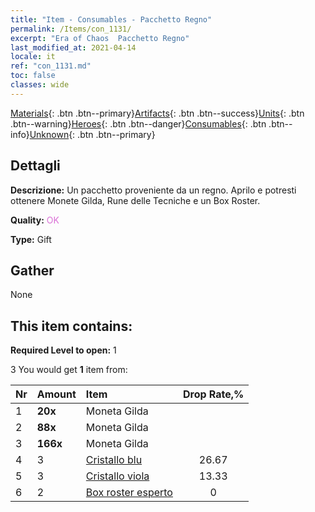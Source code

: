 ```yaml
---
title: "Item - Consumables - Pacchetto Regno"
permalink: /Items/con_1131/
excerpt: "Era of Chaos  Pacchetto Regno"
last_modified_at: 2021-04-14
locale: it
ref: "con_1131.md"
toc: false
classes: wide
---
```

 [Materials](/it/Items/){: .btn .btn--primary}[Artifacts](/it/Items/Artifacts/){: .btn .btn--success}[Units](/it/Items/Units/){: .btn .btn--warning}[Heroes](/it/Items/Heroes/){: .btn .btn--danger}[Consumables](/it/Items/Consumables/){: .btn .btn--info}[Unknown](/it/Items/Unknown/){: .btn .btn--primary}

## Dettagli
 **Descrizione:** Un pacchetto proveniente da un regno. Aprilo e potresti ottenere Monete Gilda, Rune delle Tecniche e un Box Roster.

 **Quality:** <span style="color: #DA70D6">OK</span>

 **Type:** Gift

## Gather

  None

## This item contains:

 **Required Level to open:** 1

 3 You would get **1** item  from:

  | Nr | Amount |     Item    | Drop Rate,% |
  |:---|:-------|:------------|:---------:|
  | 1 |  **20x** | Moneta Gilda |  | 26.67 | 
  | 2 |  **88x** | Moneta Gilda |  | 20 | 
  | 3 |  **166x** | Moneta Gilda |  | 13.33 | 
  | 4 | 3 | [Cristallo blu](/it/Items/con_716/) | 26.67 | 
  | 5 | 3 | [Cristallo viola](/it/Items/con_720/) | 13.33 | 
  | 6 | 2 | [Box roster esperto](/it/Items/con_760/) | 0 | 
